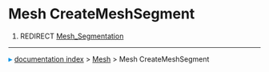 # Mesh CreateMeshSegment
1.  REDIRECT [Mesh_Segmentation](Mesh_Segmentation.md)



---
![](images/Right_arrow.png) [documentation index](../README.md) > [Mesh](Mesh_Workbench.md) > Mesh CreateMeshSegment
